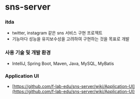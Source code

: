 # sns-server

### itda

* twitter, instagram 같은 sns 서비스 구현 프로젝트
* 기능마다 성능을 유지보수성을 고려하여 구현하는 것을 목표로 개발



### 사용 기술 및 개발 환경

* IntelliJ, Spring Boot, Maven, Java, MySQL, MyBatis



### Application UI

* [https://github.com/f-lab-edu/sns-server/wiki/Application-UI](https://github.com/f-lab-edu/sns-server/wiki/Application-UI)